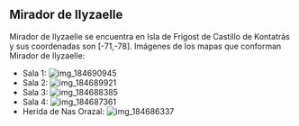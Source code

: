 ## Mirador de Ilyzaelle
Mirador de Ilyzaelle se encuentra en Isla de Frigost de Castillo de Kontatrás y sus coordenadas son [-71,-78].
Imágenes de los mapas que conforman Mirador de Ilyzaelle:
- Sala 1: ![img_184690945](https://media.discordapp.net/attachments/1115311447145193482/1115342227007352852/184690945.jpg)
- Sala 2: ![img_184689921](https://media.discordapp.net/attachments/1115311447145193482/1115342224012619826/184689921.jpg)
- Sala 3: ![img_184688385](https://media.discordapp.net/attachments/1115311447145193482/1115342201950588928/184688385.jpg)
- Sala 4: ![img_184687361](https://media.discordapp.net/attachments/1115311447145193482/1115342199123611758/184687361.jpg)
- Herida de Nas Orazal: ![img_184686337](https://media.discordapp.net/attachments/1115311447145193482/1115342197378789526/184686337.jpg)